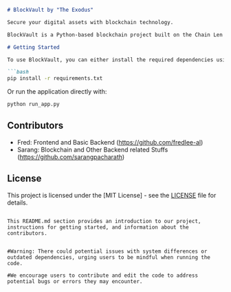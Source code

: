 ```markdown
# BlockVault by "The Exodus"

Secure your digital assets with blockchain technology.

BlockVault is a Python-based blockchain project built on the Chain Len platform. It provides a robust solution for protecting your digital assets and sensitive information.

# Getting Started

To use BlockVault, you can either install the required dependencies using:

```bash
pip install -r requirements.txt
```

Or run the application directly with:

```bash
python run_app.py
```

## Contributors

- Fred: Frontend and Basic Backend
  (https://github.com/fredlee-al)
- Sarang: Blockchain and Other Backend related Stuffs
  (https://github.com/sarangpacharath)

## License

This project is licensed under the [MIT License] - see the [LICENSE](LICENSE) file for details.
```

This README.md section provides an introduction to our project, instructions for getting started, and information about the contributors.


#Warning: There could potential issues with system differences or outdated dependencies, urging users to be mindful when running the code.

#We encourage users to contribute and edit the code to address potential bugs or errors they may encounter.


